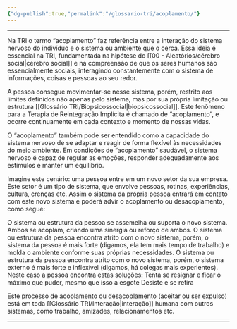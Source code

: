 ```yaml
---
{"dg-publish":true,"permalink":"/glossario-tri/acoplamento/"}
---
```


---

Na TRI o termo “acoplamento” faz referência entre a interação do sistema nervoso do indivíduo e o sistema ou ambiente que o cerca. Essa ideia é essencial na TRI, fundamentada na hipótese do [[00 - Aleatórios/cérebro social\|cérebro social]] e na compreensão de que os seres humanos são essencialmente sociais, interagindo constantemente com o sistema de informações, coisas e pessoas ao seu redor.

A pessoa consegue movimentar-se nesse sistema, porém, restrito aos limites definidos não apenas pelo sistema, mas por sua própria limitação ou estrutura [[Glossário TRI/Biopsicossocial\|biopsicossocial]]. Este fenômeno para a Terapia de Reintegração Implícita é chamado de “acoplamento”, e ocorre continuamente em cada contexto e momento de nossas vidas.

O “acoplamento” também pode ser entendido como a capacidade do sistema nervoso de se adaptar e reagir de forma flexível às necessidades do meio ambiente. Em condições de “acoplamento” saudável, o sistema nervoso é capaz de regular as emoções, responder adequadamente aos estímulos e manter um equilíbrio.

Imagine este cenário: uma pessoa entre em um novo setor da sua empresa. Este setor é um tipo de sistema, que envolve pessoas, rotinas, experiências, cultura, crenças etc. Assim o sistema da própria pessoa entrará em contato com este novo sistema e poderá advir o acoplamento ou desacoplamento, como segue:

O sistema ou estrutura da pessoa se assemelha ou suporta o novo sistema. Ambos se acoplam, criando uma sinergia ou reforço de ambos.
O sistema ou estrutura da pessoa encontra atrito com o novo sistema, porém, o sistema da pessoa é mais forte (digamos, ela tem mais tempo de trabalho) e molda o ambiente conforme suas próprias necessidades.
O sistema ou estrutura da pessoa encontra atrito com o novo sistema, porém, o sistema externo é mais forte e inflexível (digamos, há colegas mais experientes). Neste caso a pessoa encontra estas soluções:
Tenta se resignar e ficar o máximo que puder, mesmo que isso a esgote
Desiste e se retira

Este processo de acoplamento ou desacoplamento (aceitar ou ser expulso) está em toda [[Glossário TRI/Interação\|interação]] humana com outros sistemas, como trabalho, amizades, relacionamentos etc.

----




